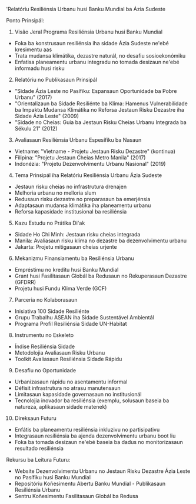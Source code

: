 'Relatóriu Resiliénsia Urbanu husi Banku Mundial ba Ázia Sudeste

Ponto Prinsipál:

1. Visão Jeral Programa Resiliénsia Urbanu husi Banku Mundial
- Foka ba konstrusaun resiliénsia iha sidade Ázia Sudeste ne'ebé kresimentu aas
- Trata mudansa klimátika, dezastre naturál, no desafiu sosioekonómiku
- Enfatisa planeamentu urbanu integradu no tomada desizaun ne'ebé informadu husi risku

2. Relatóriu no Publikasaun Prinsipál
- "Sidade Ázia Leste no Pasífiku: Espansaun Oportunidade ba Pobre Urbanu" (2017)
- "Orientalizaun ba Sidade Resiliénte ba Klima: Hamenus Vulnerabilidade ba Impaktu Mudansa Klimátika no Reforsa Jestaun Risku Dezastre iha Sidade Ázia Leste" (2009)
- "Sidade no Cheias: Guia ba Jestaun Risku Cheias Urbanu Integrada ba Sékulu 21" (2012)

3. Avaliasaun Resiliénsia Urbanu Espesífiku ba Nasaun
- Vietname: "Vietname - Projetu Jestaun Risku Dezastre" (kontinua)
- Filipina: "Projetu Jestaun Cheias Metro Manila" (2017)
- Indonézia: "Projetu Dezenvolvimentu Urbanu Nasional" (2019)

4. Tema Prinsipál iha Relatóriu Resiliénsia Urbanu Ázia Sudeste
- Jestaun risku cheias no infrastrutura drenajen
- Melhoria urbanu no melloria slum
- Redusaun risku dezastre no preparasaun ba emerjénsia
- Adaptasaun mudansa klimátika iha planeamentu urbanu
- Reforsa kapasidade institusional ba resiliénsia

5. Kazu Estudu no Prátika Di'ak
- Sidade Ho Chi Minh: Jestaun risku cheias integrada 
- Manila: Avaliasaun risku klima no dezastre ba dezenvolvimentu urbanu
- Jakarta: Projetu mitigasaun cheias urjente

6. Mekanizmu Finansiamentu ba Resiliénsia Urbanu
- Empréstimu no kreditu husi Banku Mundial
- Grant husi Fasilitasaun Globál ba Redusaun no Rekuperasaun Dezastre (GFDRR)
- Projetu husi Fundu Klima Verde (GCF)

7. Parceria no Kolaborasaun
- Inisiativa 100 Sidade Resiliénte
- Grupu Trabalhu ASEAN iha Sidade Sustentável Ambientál
- Programa Profil Resiliénsia Sidade UN-Habitat

8. Instrumentu no Eskeleto
- Índise Resiliénsia Sidade
- Metodolojia Avaliasaun Risku Urbanu
- Toolkit Avaliasaun Resiliénsia Sidade Rápidu

9. Desafiu no Oportunidade
- Urbanizasaun rápidu no asentamentu informal
- Défisit infrastrutura no atrasu manutensaun
- Limitasaun kapasidade governasaun no institusionál
- Tecnolojia inovador ba resiliénsia (exemplu, solusaun baseia ba natureza, aplikasaun sidade matenek)

10. Direksaun Futuru
- Enfátis ba planeamentu resiliénsia inkluzivu no partisipativu
- Integrasaun resiliénsia ba ajenda dezenvolvimentu urbanu boot liu
- Foka ba tomada desizaun ne'ebé baseia ba dadus no monitorizasaun resultado resiliénsia

Rekursu ba Leitura Futuru:
- Website Dezenvolvimentu Urbanu no Jestaun Risku Dezastre Ázia Leste no Pasífiku husi Banku Mundial
- Repositóriu Koñesimentu Abertu Banku Mundial - Publikasaun Resiliénsia Urbanu
- Sentru Koñesimentu Fasilitasaun Globál ba Redusa